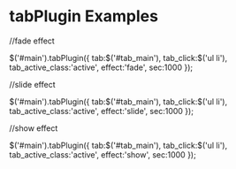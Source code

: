 tabPlugin Examples
=========

//fade effect

$('#main').tabPlugin({
  tab:$('#tab_main'),
  tab_click:$('ul li'),
  tab_active_class:'active',
  effect:'fade',
  sec:1000
});


//slide effect

$('#main').tabPlugin({
  tab:$('#tab_main'),
  tab_click:$('ul li'),
  tab_active_class:'active',
  effect:'slide',
  sec:1000
});



//show effect

$('#main').tabPlugin({
  tab:$('#tab_main'),
  tab_click:$('ul li'),
  tab_active_class:'active',
  effect:'show',
  sec:1000
});
